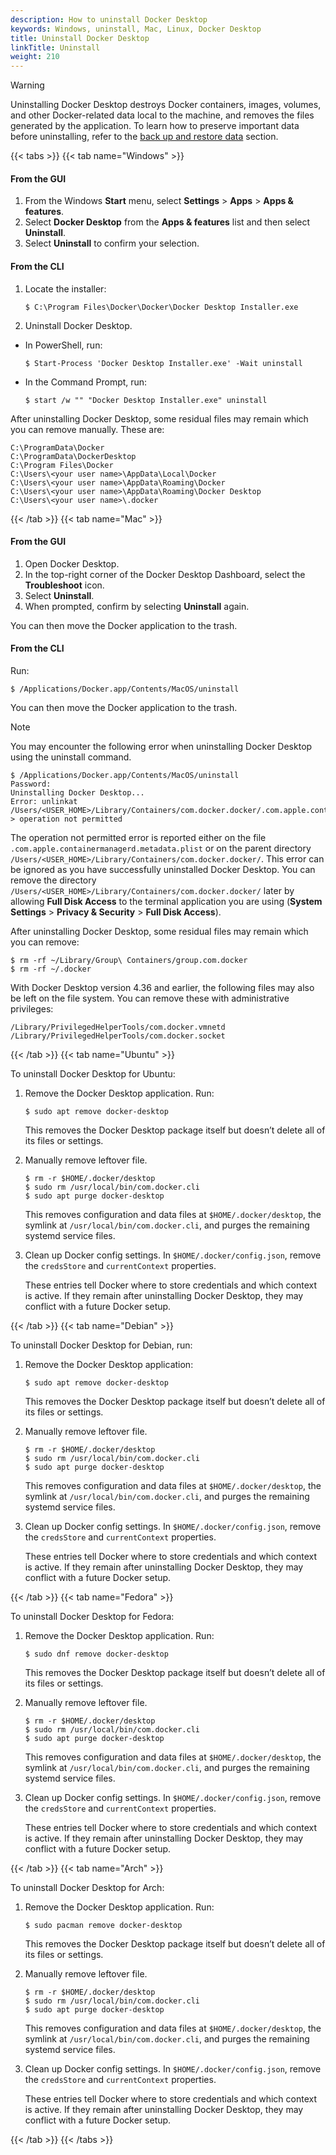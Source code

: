 ```yaml
---
description: How to uninstall Docker Desktop
keywords: Windows, uninstall, Mac, Linux, Docker Desktop
title: Uninstall Docker Desktop
linkTitle: Uninstall
weight: 210
---
```


> [!WARNING]
>
> Uninstalling Docker Desktop destroys Docker containers, images, volumes, and
> other Docker-related data local to the machine, and removes the files generated
> by the application. To learn how to preserve important data before uninstalling, refer to the [back up and restore data](/manuals/desktop/settings-and-maintenance/backup-and-restore.md) section.

{{< tabs >}}
{{< tab name="Windows" >}}

#### From the GUI

1. From the Windows **Start** menu, select **Settings** > **Apps** > **Apps & features**.
2. Select **Docker Desktop** from the **Apps & features** list and then select **Uninstall**.
3. Select **Uninstall** to confirm your selection.

#### From the CLI

1. Locate the installer:
   ```console
   $ C:\Program Files\Docker\Docker\Docker Desktop Installer.exe
   ```
2. Uninstall Docker Desktop. 
 - In PowerShell, run:
    ```console
    $ Start-Process 'Docker Desktop Installer.exe' -Wait uninstall
    ```
 - In the Command Prompt, run:
    ```console
    $ start /w "" "Docker Desktop Installer.exe" uninstall
    ```

After uninstalling Docker Desktop, some residual files may remain which you can remove manually. These are:

```console
C:\ProgramData\Docker
C:\ProgramData\DockerDesktop
C:\Program Files\Docker
C:\Users\<your user name>\AppData\Local\Docker
C:\Users\<your user name>\AppData\Roaming\Docker
C:\Users\<your user name>\AppData\Roaming\Docker Desktop
C:\Users\<your user name>\.docker
```
 
{{< /tab >}}
{{< tab name="Mac" >}}

#### From the GUI

1. Open Docker Desktop. 
2. In the top-right corner of the Docker Desktop Dashboard, select the **Troubleshoot** icon.
3. Select **Uninstall**.
4. When prompted, confirm by selecting **Uninstall** again.

You can then move the Docker application to the trash. 

#### From the CLI

Run:

```console
$ /Applications/Docker.app/Contents/MacOS/uninstall
```

You can then move the Docker application to the trash. 

> [!NOTE]
> You may encounter the following error when uninstalling Docker Desktop using the uninstall command.
>
> ```console
> $ /Applications/Docker.app/Contents/MacOS/uninstall
> Password:
> Uninstalling Docker Desktop...
> Error: unlinkat /Users/<USER_HOME>/Library/Containers/com.docker.docker/.com.apple.containermanagerd.metadata.plist: > operation not permitted
> ```
>
> The operation not permitted error is reported either on the file `.com.apple.containermanagerd.metadata.plist` or on the parent directory `/Users/<USER_HOME>/Library/Containers/com.docker.docker/`. This error can be ignored as you have successfully uninstalled Docker Desktop.
> You can remove the directory `/Users/<USER_HOME>/Library/Containers/com.docker.docker/` later by allowing **Full Disk Access** to the terminal application you are using (**System Settings** > **Privacy & Security** > **Full Disk Access**).

After uninstalling Docker Desktop, some residual files may remain which you can remove:

```console
$ rm -rf ~/Library/Group\ Containers/group.com.docker
$ rm -rf ~/.docker
```

With Docker Desktop version 4.36 and earlier, the following files may also be left on the file system. You can remove these with administrative privileges:

```console
/Library/PrivilegedHelperTools/com.docker.vmnetd
/Library/PrivilegedHelperTools/com.docker.socket
```

{{< /tab >}}
{{< tab name="Ubuntu" >}}

To uninstall Docker Desktop for Ubuntu:

1. Remove the Docker Desktop application. Run:

   ```console
   $ sudo apt remove docker-desktop
   ```

   This removes the Docker Desktop package itself but doesn’t delete all of its files or settings.

2. Manually remove leftover file.

   ```console
   $ rm -r $HOME/.docker/desktop
   $ sudo rm /usr/local/bin/com.docker.cli
   $ sudo apt purge docker-desktop
   ```

   This removes configuration and data files at `$HOME/.docker/desktop`, the symlink at `/usr/local/bin/com.docker.cli`, and purges the remaining systemd service files.

3. Clean up Docker config settings. In `$HOME/.docker/config.json`, remove the `credsStore` and `currentContext` properties.

   These entries tell Docker where to store credentials and which context is active. If they remain after uninstalling Docker Desktop, they may conflict with a future Docker setup.

{{< /tab >}}
{{< tab name="Debian" >}}

To uninstall Docker Desktop for Debian, run:

1. Remove the Docker Desktop application:

   ```console
   $ sudo apt remove docker-desktop
   ```

   This removes the Docker Desktop package itself but doesn’t delete all of its files or settings.

2. Manually remove leftover file.

   ```console
   $ rm -r $HOME/.docker/desktop
   $ sudo rm /usr/local/bin/com.docker.cli
   $ sudo apt purge docker-desktop
   ```

   This removes configuration and data files at `$HOME/.docker/desktop`, the symlink at `/usr/local/bin/com.docker.cli`, and purges the remaining systemd service files.

3. Clean up Docker config settings. In `$HOME/.docker/config.json`, remove the `credsStore` and `currentContext` properties.

   These entries tell Docker where to store credentials and which context is active. If they remain after uninstalling Docker Desktop, they may conflict with a future Docker setup.

{{< /tab >}}
{{< tab name="Fedora" >}}

To uninstall Docker Desktop for Fedora:

1. Remove the Docker Desktop application. Run:

   ```console
   $ sudo dnf remove docker-desktop
   ```

   This removes the Docker Desktop package itself but doesn’t delete all of its files or settings.

2. Manually remove leftover file.

   ```console
   $ rm -r $HOME/.docker/desktop
   $ sudo rm /usr/local/bin/com.docker.cli
   $ sudo apt purge docker-desktop
   ```

   This removes configuration and data files at `$HOME/.docker/desktop`, the symlink at `/usr/local/bin/com.docker.cli`, and purges the remaining systemd service files.

3. Clean up Docker config settings. In `$HOME/.docker/config.json`, remove the `credsStore` and `currentContext` properties.

   These entries tell Docker where to store credentials and which context is active. If they remain after uninstalling Docker Desktop, they may conflict with a future Docker setup.

{{< /tab >}}
{{< tab name="Arch" >}}

To uninstall Docker Desktop for Arch:

1. Remove the Docker Desktop application. Run:

   ```console
   $ sudo pacman remove docker-desktop
   ```

   This removes the Docker Desktop package itself but doesn’t delete all of its files or settings.

2. Manually remove leftover file.

   ```console
   $ rm -r $HOME/.docker/desktop
   $ sudo rm /usr/local/bin/com.docker.cli
   $ sudo apt purge docker-desktop
   ```

   This removes configuration and data files at `$HOME/.docker/desktop`, the symlink at `/usr/local/bin/com.docker.cli`, and purges the remaining systemd service files.

3. Clean up Docker config settings. In `$HOME/.docker/config.json`, remove the `credsStore` and `currentContext` properties.

   These entries tell Docker where to store credentials and which context is active. If they remain after uninstalling Docker Desktop, they may conflict with a future Docker setup.

{{< /tab >}}
{{< /tabs >}}


